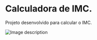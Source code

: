 # Calculadora de IMC.

Projeto desenvolvido para calcular o IMC.

![Image description](https://i.imgur.com/08iEI3Z.png)

